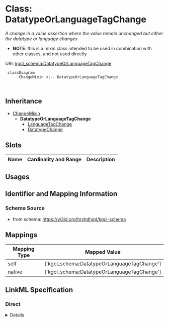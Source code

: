 # Class: DatatypeOrLanguageTagChange
_A change in a value assertion where the value remain unchanged but either the datatype or language changes_




* __NOTE__: this is a mixin class intended to be used in combination with other classes, and not used directly


URI: [kgcl_schema:DatatypeOrLanguageTagChange](https://w3id.org/kgcl-schema/DatatypeOrLanguageTagChange)




```mermaid
 classDiagram
      ChangeMixin <|-- DatatypeOrLanguageTagChange
      
      

```





## Inheritance
* [ChangeMixin](ChangeMixin.md)
    * **DatatypeOrLanguageTagChange**
        * [LanguageTagChange](LanguageTagChange.md)
        * [DatatypeChange](DatatypeChange.md)



## Slots

| Name | Cardinality and Range  | Description  |
| ---  | ---  | --- |


## Usages



## Identifier and Mapping Information







### Schema Source


* from schema: https://w3id.org/hrshdhgd/kgcl-schema







## Mappings

| Mapping Type | Mapped Value |
| ---  | ---  |
| self | ['kgcl_schema:DatatypeOrLanguageTagChange'] |
| native | ['kgcl_schema:DatatypeOrLanguageTagChange'] |


## LinkML Specification

<!-- TODO: investigate https://stackoverflow.com/questions/37606292/how-to-create-tabbed-code-blocks-in-mkdocs-or-sphinx -->

### Direct

<details>
```yaml
name: datatype or language tag change
description: A change in a value assertion where the value remain unchanged but either
  the datatype or language changes
from_schema: https://w3id.org/hrshdhgd/kgcl-schema
rank: 1000
is_a: change mixin
mixin: true

```
</details>

### Induced

<details>
```yaml
name: datatype or language tag change
description: A change in a value assertion where the value remain unchanged but either
  the datatype or language changes
from_schema: https://w3id.org/hrshdhgd/kgcl-schema
rank: 1000
is_a: change mixin
mixin: true

```
</details>